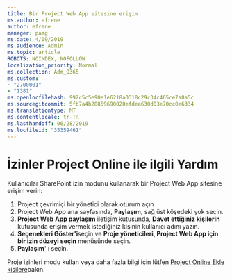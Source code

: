 ```yaml
---
title: Bir Project Web App sitesine erişim
ms.author: efrene
author: efrene
manager: pamg
ms.date: 4/09/2019
ms.audience: Admin
ms.topic: article
ROBOTS: NOINDEX, NOFOLLOW
localization_priority: Normal
ms.collection: Adm_O365
ms.custom:
- "2700001"
- "1381"
ms.openlocfilehash: 992c5c5e90e1e6218a0318c29c34c465ce7a8a5c
ms.sourcegitcommit: 5fb7a4b28859690020efdea630d03e70cc0e6334
ms.translationtype: MT
ms.contentlocale: tr-TR
ms.lasthandoff: 06/28/2019
ms.locfileid: "35359461"
---
```

# <a name="help-with-permissions-in-project-online"></a>İzinler Project Online ile ilgili Yardım

Kullanıcılar SharePoint izin modunu kullanarak bir Project Web App sitesine erişim verin:

1. Project çevrimiçi bir yönetici olarak oturum açın
2. Project Web App ana sayfasında, **Paylaşım**, sağ üst köşedeki yok seçin.
3. **Project Web App paylaşım** iletişim kutusunda, **Davet ettiğiniz kişilerin** kutusunda erişim vermek istediğiniz kişinin kullanıcı adını yazın.
4. **Seçenekleri Göster'i**seçin ve **Proje yöneticileri, Project Web App için** **bir izin düzeyi seçin** menüsünde seçin.
5. **Paylaşım**' ı seçin.

Proje izinleri modu kullan veya daha fazla bilgi için lütfen [Project Online Ekle kişilere](https://docs.microsoft.com/projectonline/step-2-add-people-to-project-online)bakın.
